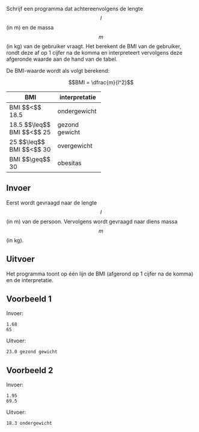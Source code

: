 Schrijf een programma dat achtereenvolgens de lengte $$l$$ (in m) en de massa $$m$$ (in kg) van de gebruiker vraagt. Het berekent de BMI van de gebruiker, rondt deze af op 1 cijfer na de komma en interpreteert vervolgens deze afgeronde waarde aan de hand van de tabel.

De BMI-waarde wordt als volgt berekend:

$$BMI = \dfrac{m}{l^2}$$

<div class="dodona-centered-group">
  <table class="table" style="width:50%">
    <thead>
      <tr>
        <th>BMI</th>
        <th>interpretatie</th>
      </tr>
    </thead>
    <tbody>
      <tr>
        <td>BMI $$<$$ 18.5</td>
        <td>ondergewicht</td>
      </tr>
      <tr>
        <td>18.5 $$\leq$$ BMI $$<$$ 25</td>
        <td>gezond gewicht</td>
      </tr>
      <tr>
        <td>25 $$\leq$$ BMI $$<$$ 30</td>
        <td>overgewicht</td>
      </tr>
      <tr>
        <td>BMI $$\geq$$ 30</td>
        <td>obesitas</td>
      </tr>
    </tbody>
  </table>
</div>

## Invoer
Eerst wordt gevraagd naar de lengte $$l$$ (in m) van de persoon. Vervolgens wordt gevraagd naar diens massa $$m$$ (in kg).

## Uitvoer
Het programma toont op één lijn de BMI (afgerond op 1 cijfer na de komma) en de interpretatie.

## Voorbeeld 1
Invoer:
```
1.68
65
```
Uitvoer:
```
23.0 gezond gewicht
```

## Voorbeeld 2
Invoer:
```
1.95
69.5
```
Uitvoer:
```
18.3 ondergewicht
```
